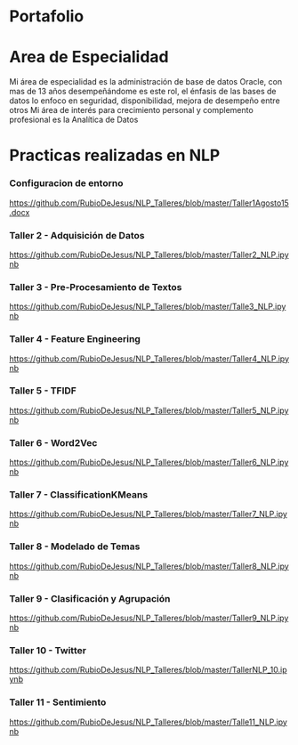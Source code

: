 # Portafolio


# Area de Especialidad
Mi área de especialidad es la administración de base de datos Oracle, con mas de 13 años desempeñándome es este rol, el énfasis de las bases de datos lo enfoco en seguridad, disponibilidad, mejora de desempeño entre otros
Mi área de interés para crecimiento personal y complemento profesional es la Analítica de Datos


# Practicas realizadas en NLP 

### Configuracion de entorno
https://github.com/RubioDeJesus/NLP_Talleres/blob/master/Taller1Agosto15.docx
###  Taller 2 - Adquisición de Datos
https://github.com/RubioDeJesus/NLP_Talleres/blob/master/Taller2_NLP.ipynb
### Taller 3 - Pre-Procesamiento de Textos
https://github.com/RubioDeJesus/NLP_Talleres/blob/master/Talle3_NLP.ipynb
### Taller 4 - Feature Engineering
https://github.com/RubioDeJesus/NLP_Talleres/blob/master/Taller4_NLP.ipynb
### Taller 5 - TFIDF
https://github.com/RubioDeJesus/NLP_Talleres/blob/master/Taller5_NLP.ipynb
### Taller 6 - Word2Vec
https://github.com/RubioDeJesus/NLP_Talleres/blob/master/Taller6_NLP.ipynb
### Taller 7 - ClassificationKMeans
https://github.com/RubioDeJesus/NLP_Talleres/blob/master/Taller7_NLP.ipynb
### Taller 8 - Modelado de Temas
https://github.com/RubioDeJesus/NLP_Talleres/blob/master/Taller8_NLP.ipynb
### Taller 9 - Clasificación y Agrupación
https://github.com/RubioDeJesus/NLP_Talleres/blob/master/Taller9_NLP.ipynb
### Taller 10 - Twitter
https://github.com/RubioDeJesus/NLP_Talleres/blob/master/TallerNLP_10.ipynb
### Taller 11 - Sentimiento
https://github.com/RubioDeJesus/NLP_Talleres/blob/master/Talle11_NLP.ipynb


